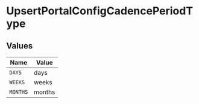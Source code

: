 # UpsertPortalConfigCadencePeriodType


## Values

| Name     | Value    |
| -------- | -------- |
| `DAYS`   | days     |
| `WEEKS`  | weeks    |
| `MONTHS` | months   |